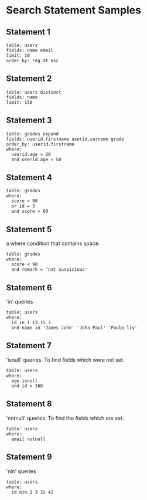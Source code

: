 # Search Statement Samples

## Statement 1

```
table: users
fields: name email
limit: 10
order_by: reg_dt asc
```

## Statement 2
```
table: users distinct
fields: name
limit: 150
```

## Statement 3
```
table: grades expand
fields: userid.firstname userid.surname grade
order_by: userid.firstname
where:
  userid.age > 20
  and userid.age < 50
```

## Statement 4
```
table: grades
where:
  score < 90
  or id = 3
  and score > 60
```

## Statement 5
a where condition that contains space.

```
table: grades
where:
  score < 90
  and remark = 'not suspicious'
```

## Statement 6
'in' queries
```
table: users
where:
  id in 1 13 15 3
  and name in 'James John' 'John Paul' 'Paulo liv'
```

## Statement 7
'isnull' queries. To find fields which were not set.
```
table: users
where:
  age isnull
  and id > 300
```

## Statement 8
'notnull' queries. To find the fields which are set.

```
table: users
where:
  email notnull
```

## Statement 9
'nin' queries
```
table: users
where:
  id nin 1 3 32 42
```